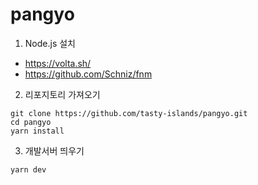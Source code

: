 # pangyo

1. Node.js 설치

- https://volta.sh/
- https://github.com/Schniz/fnm

2. 리포지토리 가져오기

```
git clone https://github.com/tasty-islands/pangyo.git
cd pangyo
yarn install
```

3. 개발서버 띄우기

```
yarn dev
```
